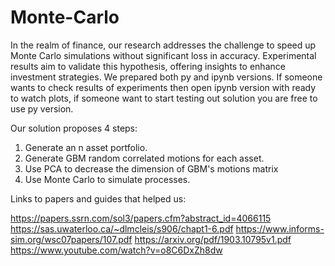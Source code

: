 # Monte-Carlo
In the realm of finance, our research addresses the challenge to speed up Monte Carlo simulations without significant loss in accuracy.   Experimental results aim to validate this hypothesis, offering insights to enhance investment strategies.
We prepared both py and ipynb versions. If someone wants to check results of experiments then open ipynb version with ready to watch plots, if someone want to start testing out solution you are free to use py version. 

Our solution proposes 4 steps:
1. Generate an n asset portfolio.
2. Generate GBM random correlated motions for each asset.
3. Use PCA to decrease the dimension of GBM's motions matrix
4. Use Monte Carlo to simulate processes.

Links to papers and guides that helped us:

https://papers.ssrn.com/sol3/papers.cfm?abstract_id=4066115
https://sas.uwaterloo.ca/~dlmcleis/s906/chapt1-6.pdf
https://www.informs-sim.org/wsc07papers/107.pdf
https://arxiv.org/pdf/1903.10795v1.pdf
https://www.youtube.com/watch?v=o8C6DxZh8dw
